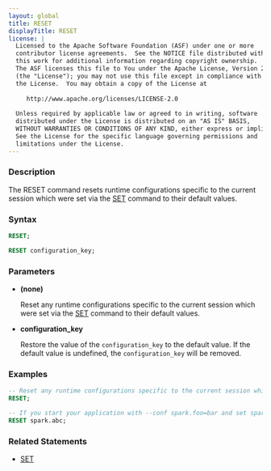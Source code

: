 ```yaml
---
layout: global
title: RESET
displayTitle: RESET
license: |
  Licensed to the Apache Software Foundation (ASF) under one or more
  contributor license agreements.  See the NOTICE file distributed with
  this work for additional information regarding copyright ownership.
  The ASF licenses this file to You under the Apache License, Version 2.0
  (the "License"); you may not use this file except in compliance with
  the License.  You may obtain a copy of the License at
 
     http://www.apache.org/licenses/LICENSE-2.0
 
  Unless required by applicable law or agreed to in writing, software
  distributed under the License is distributed on an "AS IS" BASIS,
  WITHOUT WARRANTIES OR CONDITIONS OF ANY KIND, either express or implied.
  See the License for the specific language governing permissions and
  limitations under the License.
---
```


### Description

The RESET command resets runtime configurations specific to the current session which were set via the [SET](sql-ref-syntax-aux-conf-mgmt-set.html) command to their default values.

### Syntax

```sql
RESET;

RESET configuration_key;
```

### Parameters

* **(none)**

    Reset any runtime configurations specific to the current session which were set via the [SET](sql-ref-syntax-aux-conf-mgmt-set.html) command to their default values.

* **configuration_key**

    Restore the value of the `configuration_key` to the default value. If the default value is undefined, the `configuration_key` will be removed.

### Examples

```sql
-- Reset any runtime configurations specific to the current session which were set via the SET command to their default values.
RESET;

-- If you start your application with --conf spark.foo=bar and set spark.foo=foobar in runtime, the example below will restore it to 'bar'
RESET spark.abc;
```

### Related Statements

* [SET](sql-ref-syntax-aux-conf-mgmt-set.html)
